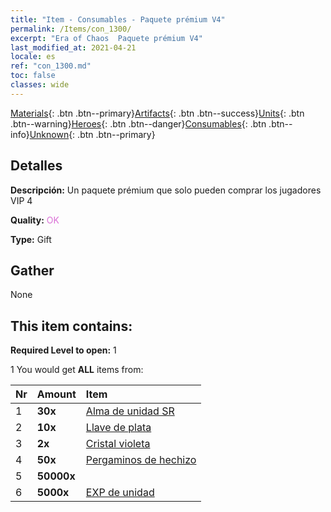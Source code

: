 ```yaml
---
title: "Item - Consumables - Paquete prémium V4"
permalink: /Items/con_1300/
excerpt: "Era of Chaos  Paquete prémium V4"
last_modified_at: 2021-04-21
locale: es
ref: "con_1300.md"
toc: false
classes: wide
---
```

 [Materials](/es/Items/){: .btn .btn--primary}[Artifacts](/es/Items/Artifacts/){: .btn .btn--success}[Units](/es/Items/Units/){: .btn .btn--warning}[Heroes](/es/Items/Heroes/){: .btn .btn--danger}[Consumables](/es/Items/Consumables/){: .btn .btn--info}[Unknown](/es/Items/Unknown/){: .btn .btn--primary}

## Detalles
 **Descripción:** Un paquete prémium que solo pueden comprar los jugadores VIP 4

 **Quality:** <span style="color: #DA70D6">OK</span>

 **Type:** Gift

## Gather

  None

## This item contains:

 **Required Level to open:** 1

 1 You would get **ALL** items  from:

  | Nr | Amount |     Item    |
  |:---|:-------|:------------|
  | 1 |  **30x** | [Alma de unidad SR](/es/Items/con_534/) |  | 
  | 2 |  **10x** | [Llave de plata](/es/Items/con_693/) |  | 
  | 3 |  **2x** | [Cristal violeta](/es/Items/con_720/) |  | 
  | 4 |  **50x** | [Pergaminos de hechizo](/es/Items/con_694/) |  | 
  | 5 |  **50000x** | <i class="fas fa-coins"/> |  | 
  | 6 |  **5000x** | [EXP de unidad](/es/Items/con_902/) |  | 
